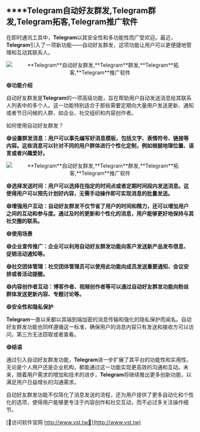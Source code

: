 ## ****Telegram**自动好友群发,**Telegram**群发,**Telegram**拓客,**Telegram**推广软件**

在即时通讯工具中，**Telegram**以其安全性和多功能性而广受欢迎。最近，**Telegram**引入了一项新功能——自动好友群发，这项功能让用户可以更便捷地管理和互动其联系人。

 <center><img src="https://vst.tw/MP4/tuiguang/png/4.png" alt="**Telegram**自动好友群发,**Telegram**群发,**Telegram**拓客,**Telegram**推广软件"></center>

**😄功能介绍**

自动好友群发是**Telegram**的一项高级功能，旨在帮助用户自动发送消息给其联系人列表中的多个人。这一功能特别适合于那些需要定期向大量用户发送更新、通知或者节日问候的人群，如企业、社交组织和内容创作者。

如何使用自动好友群发？

**😄设置群发消息：用户可以事先编写好消息模板，包括文字、表情符号、链接等内容。这些消息可以针对不同的用户群体进行个性化定制，例如根据地理位置、语言或者兴趣爱好。**

 <center><img src="https://vst.tw/MP4/tuiguang/png/7.png" alt="**Telegram**自动好友群发,**Telegram**群发,**Telegram**拓客,**Telegram**推广软件"></center>

**😄选择发送时间：用户可以选择在指定的时间点或者定期时间段内发送消息。这使得用户可以预先计划好内容，无需手动操作即可实现消息的批量发送。**

**😄增强用户互动：自动好友群发不仅节省了用户的时间和精力，还可以增加用户之间的互动和参与度。通过及时的更新和个性化的消息，用户能够更好地保持与其社交圈的联系。**

**😄使用场景**

**😄企业宣传推广：企业可以利用自动好友群发功能向客户发送新产品发布信息、促销活动通知等。**

**😄社交团体管理：社交团体管理员可以使用此功能向成员发送重要通知、会议安排或者活动提醒。**

**😄内容创作者互动：博客作者、视频创作者等可以通过自动好友群发功能向粉丝群体发送更新内容、专题讨论等。**

**😄安全性和隐私保护**

**Telegram**一直以来都以其端到端加密的消息传输和强化的隐私保护而闻名。自动好友群发功能也同样遵循这一标准，确保用户的消息内容只有发送和接收方可以访问，第三方无法窃取或者查看。

**😄结语**

通过引入自动好友群发功能，**Telegram**进一步扩展了其平台的功能性和实用性。无论是个人用户还是企业机构，都能通过这一功能实现更高效的沟通和互动。未来，随着用户需求的增加和技术的进步，**Telegram**将继续推出更多创新功能，以满足用户日益增长的沟通需求。

自动好友群发功能不仅简化了消息发送的流程，还为用户提供了更多自动化和个性化的选项，使得用户能够更专注于内容创作和社交互动，而不必过多关注操作细节。


[👻访问软件官网 http://www.vst.tw👻](http://www.vst.tw)
